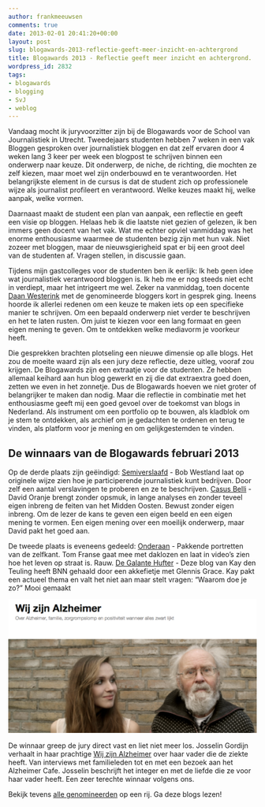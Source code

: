 ```yaml
---
author: frankmeeuwsen
comments: true
date: 2013-02-01 20:41:20+00:00
layout: post
slug: blogawards-2013-reflectie-geeft-meer-inzicht-en-achtergrond
title: Blogawards 2013 - Reflectie geeft meer inzicht en achtergrond.
wordpress_id: 2832
tags:
- blogawards
- blogging
- SvJ
- weblog
---
```


Vandaag mocht ik juryvoorzitter zijn bij de Blogawards voor de School van Journalistiek in Utrecht. Tweedejaars studenten hebben 7 weken in een vak Bloggen gesproken over journalistiek bloggen en dat zelf ervaren door 4 weken lang 3 keer per week een blogpost te schrijven binnen een onderwerp naar keuze. Dit onderwerp, de niche, de richting, die mochten ze zelf kiezen, maar moet wel zijn onderbouwd en te verantwoorden. Het belangrijkste element in de cursus is dat de student zich op professionele wijze als journalist profileert en verantwoord. Welke keuzes maakt hij, welke aanpak, welke vormen.

Daarnaast maakt de student een plan van aanpak, een reflectie en geeft een visie op bloggen. Helaas heb ik die laatste niet gezien of gelezen, ik ben immers geen docent van het vak. Wat me echter opviel vanmiddag was het enorme enthousiasme waarmee de studenten bezig zijn met hun vak. Niet zozeer met bloggen, maar de nieuwsgierigheid spat er bij een groot deel van de studenten af. Vragen stellen, in discussie gaan.

Tijdens mijn gastcolleges voor de studenten ben ik eerlijk: Ik heb geen idee wat journalistiek verantwoord bloggen is. Ik heb me er nog steeds niet echt in verdiept, maar het intrigeert me wel. Zeker na vanmiddag, toen docente [Daan Westerink](http://www.daanwesterink.nl/blog/) met de genomineerde bloggers kort in gesprek ging. Ineens hoorde ik allerlei redenen om een keuze te maken iets op een specifieke manier te schrijven. Om een bepaald onderwerp niet verder te beschrijven en het te laten rusten. Om juist te kiezen voor een lang formaat en geen eigen mening te geven. Om te ontdekken welke mediavorm je voorkeur heeft.

Die gesprekken brachten plotseling een nieuwe dimensie op alle blogs. Het zou de moeite waard zijn als een jury deze reflectie, deze uitleg, vooraf zou krijgen. De Blogawards zijn een extraatje voor de studenten. Ze hebben allemaal keihard aan hun blog gewerkt en zij die dat extraextra goed doen, zetten we even in het zonnetje. Dus de Blogawards hoeven we niet groter of belangrijker te maken dan nodig. Maar die reflectie in combinatie met het enthousiasme geeft mij een goed gevoel over de toekomst van blogs in Nederland. Als instrument om een portfolio op te bouwen, als kladblok om je stem te ontdekken, als archief om je gedachten te ordenen en terug te vinden, als platform voor je mening en om gelijkgestemden te vinden.


## De winnaars van de Blogawards februari 2013


Op de derde plaats zijn geëindigd:
[Semiverslaafd](http://semiverslaafd.wordpress.com) - Bob Westland laat op originele wijze zien hoe je participerende journalistiek kunt bedrijven. Door zelf een aantal verslavingen te proberen en ze te beschrijven.
[Casus Belli](http://midoostconflict.wordpress.com/) - David Oranje brengt zonder opsmuk, in lange analyses en zonder teveel eigen inbreng de feiten van het Midden Oosten. Bewust zonder eigen inbreng. Om de lezer de kans te geven een eigen beeld en een eigen mening te vormen. Een eigen mening over een moeilijk onderwerp, maar David pakt het goed aan.

De tweede plaats is eveneens gedeeld:
[Onderaan](http://onderaan.wordpress.com) - Pakkende portretten van de zelfkant. Tom Franse gaat mee met daklozen en laat in video’s zien hoe het leven op straat is. Rauw.
[De Galante Hufter](http://galantehufter.wordpress.com/) - Deze blog van Kay den Teuling heeft BNN gehaald door een akkefietje met Glennis Grace. Kay pakt een actueel thema en valt het niet aan maar stelt vragen: “Waarom doe je zo?” Mooi gemaakt

![alzheimer](../images/uploadimages/alzheimer-550x297.png)

De winnaar greep de jury direct vast en liet niet meer los. Josselin Gordijn verhaalt in haar prachtige [Wij zijn Alzheimer](http://josselingordijn.wordpress.com/) over haar vader die de ziekte heeft. Van interviews met familieleden tot en met een bezoek aan het Alzheimer Cafe. Josselin beschrijft het integer en met de liefde die ze voor haar vader heeft. Een zeer terechte winnaar volgens ons.

Bekijk tevens [alle genomineerden](/blogawards-journalistiek-de-nominaties/) op een rij. Ga deze blogs lezen!
